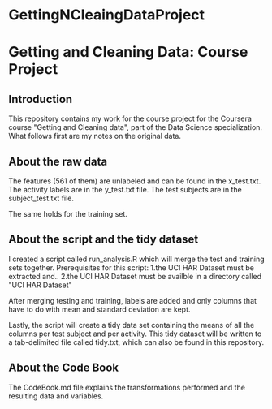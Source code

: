 # GettingNCleaingDataProject
# Getting and Cleaning Data: Course Project

## Introduction
This repository contains my work for the course project for the Coursera course "Getting and Cleaning data", part of the Data Science specialization. What follows first are my notes on the original data.

## About the raw data
The features (561 of them) are unlabeled and can be found in the x_test.txt. The activity labels are in the y_test.txt file. The test subjects are in the subject_test.txt file.

The same holds for the training set.

## About the script and the tidy dataset
I created a script called run_analysis.R which will merge the test and training sets together. Prerequisites for this script:
1.the UCI HAR Dataset must be extracted and..
2.the UCI HAR Dataset must be availble in a directory called "UCI HAR Dataset"

After merging testing and training, labels are added and only columns that have to do with mean and standard deviation are kept.

Lastly, the script will create a tidy data set containing the means of all the columns per test subject and per activity. This tidy dataset will be written to a tab-delimited file called tidy.txt, which can also be found in this repository.

## About the Code Book
The CodeBook.md file explains the transformations performed and the resulting data and variables.

